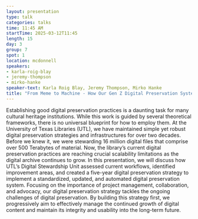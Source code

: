 ```yaml
---
layout: presentation
type: talk
categories: talks
time: 11:45 AM
startTime: 2025-03-12T11:45 
length: 15
day: 3
group: 7
spot: 1
location: mcdonnell
speakers:
- karla-roig-blay
- jeremy-thompson
- mirko-hanke
speaker-text: Karla Roig Blay, Jeremy Thompson, Mirko Hanke
title: "From Meme to Machine - How Our Gen Z Digital Preservation System has Come of Age"
---
```

Establishing good digital preservation practices is a daunting task for many cultural heritage institutions. While this work is guided by several theoretical frameworks, there is no universal blueprint for how to employ them. At the University of Texas Libraries (UTL), we have maintained simple yet robust digital preservation strategies and infrastructures for over two decades. Before we knew it, we were stewarding 16 million digital files that comprise over 500 Terabytes of material. Now, the library’s current digital preservation practices are reaching crucial scalability limitations as the digital archive continues to grow. In this presentation, we will discuss how UTL’s Digital Stewardship Unit assessed current workflows, identified improvement areas, and created a five-year digital preservation strategy to implement a standardized, updated, and automated digital preservation system. Focusing on the importance of project management, collaboration, and advocacy, our digital preservation strategy tackles the ongoing challenges of digital preservation. By building this strategy first, we progressively aim to effectively manage the continued growth of digital content and maintain its integrity and usability into the long-term future.
